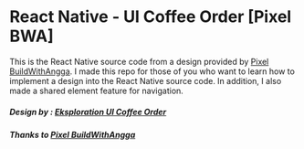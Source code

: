 # React Native - UI Coffee Order [Pixel BWA]

This is the React Native source code from a design provided by [Pixel BuildWithAngga](https://pixel.buildwithangga.com/). I made this repo for those of you who want to learn how to implement a design into the React Native source code. In addition, I also made a shared element feature for navigation.

##### Design by : [Eksploration UI Coffee Order](https://pixel.buildwithangga.com/details/eksploration-ui-coffee-order)
##### Thanks to [Pixel BuildWithAngga](https://pixel.buildwithangga.com/)